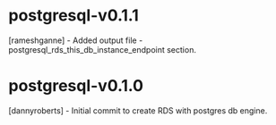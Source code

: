# postgresql-v0.1.1
[rameshganne] - Added output file - postgresql_rds_this_db_instance_endpoint section.
# postgresql-v0.1.0
[dannyroberts] - Initial commit to create RDS with postgres db engine.